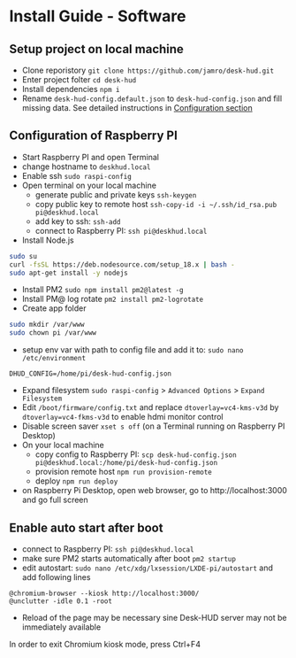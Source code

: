 # Install Guide - Software

## Setup project on local machine

- Clone reporistory `git clone https://github.com/jamro/desk-hud.git`
- Enter project folter `cd desk-hud`
- Install dependencies `npm i`
- Rename `desk-hud-config.default.json` to `desk-hud-config.json` and fill missing data. See detailed instructions in [Configuration section](./configuration.md)

## Configuration of Raspberry PI

- Start Raspberry PI and open Terminal 
- change hostname to `deskhud.local`
- Enable ssh `sudo raspi-config`
- Open terminal on your local machine
  - generate public and private keys `ssh-keygen`
  - copy public key to remote host `ssh-copy-id -i ~/.ssh/id_rsa.pub pi@deskhud.local`
  - add key to ssh: `ssh-add`
  - connect to Raspberry PI: `ssh pi@deskhud.local`
- Install Node.js 
```bash
sudo su
curl -fsSL https://deb.nodesource.com/setup_18.x | bash -
sudo apt-get install -y nodejs
```
- Install PM2 `sudo npm install pm2@latest -g`
- Install PM@ log rotate `pm2 install pm2-logrotate`
- Create app folder
```bash
sudo mkdir /var/www
sudo chown pi /var/www
```
- setup env var with path to config file and add it to: `sudo nano /etc/environment`
```
DHUD_CONFIG=/home/pi/desk-hud-config.json 
```
- Expand filesystem `sudo raspi-config` > `Advanced Options` > `Expand Filesystem`
- Edit `/boot/firmware/config.txt` and replace `dtoverlay=vc4-kms-v3d` by `dtoverlay=vc4-fkms-v3d` to enable hdmi monitor control
- Disable screen saver `xset s off` (on a Terminal running on Raspberry PI Desktop)
- On your local machine
  - copy config to Raspberry PI: `scp desk-hud-config.json pi@deskhud.local:/home/pi/desk-hud-config.json `
  - provision remote host `npm run provision-remote`
  - deploy `npm run deploy`
- on Raspberry Pi Desktop, open web browser, go to http://localhost:3000 and go full screen


## Enable auto start after boot
  - connect to Raspberry PI: `ssh pi@deskhud.local`
- make sure PM2 starts automatically after boot `pm2 startup`
- edit autostart: `sudo nano /etc/xdg/lxsession/LXDE-pi/autostart` and add following lines
```
@chromium-browser --kiosk http://localhost:3000/
@unclutter -idle 0.1 -root
```
- Reload of the page may be necessary sine Desk-HUD server may not be immediately available 

In order to exit Chromium kiosk mode, press Ctrl+F4